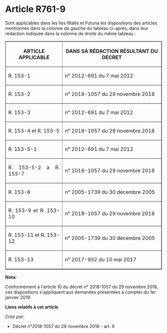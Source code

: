 # Article R761-9

Sont applicables dans les îles Wallis et Futuna les dispositions des articles mentionnés dans la colonne de gauche du tableau
ci-après, dans leur rédaction indiquée dans la colonne de droite du même tableau :

<table border="1">
  <tbody>
    <tr>
      <th>

ARTICLE APPLICABLE</th>
      <th>

DANS SA RÉDACTION RÉSULTANT DU DÉCRET</th>
    </tr>
    <tr>
      <td align="justify">

R. 153-1</td>
      <td align="justify">

n° 2012-691 du 7 mai 2012</td>
    </tr>
    <tr>
      <td align="justify">

R. 153-2</td>
      <td align="justify">

n° 2018-1057 du 29 novembre 2018</td>
    </tr>
    <tr>
      <td align="justify">

R. 153-3</td>
      <td align="justify">

n° 2012-691 du 7 mai 2012</td>
    </tr>
    <tr>
      <td align="justify">

R. 153-4 et R. 153-5</td>
      <td align="justify">

n° 2018-1057 du 29 novembre 2018</td>
    </tr>
    <tr>
      <td align="justify">

R. 153-5-1</td>
      <td align="justify">

n° 2012-691 du 7 mai 2012</td>
    </tr>
    <tr>
      <td align="justify">

R. 153-5-2 à R. 153-7</td>
      <td align="justify">

n° 2018-1057 du 29 novembre 2018</td>
    </tr>
    <tr>
      <td align="justify">

R. 153-8</td>
      <td align="justify">

n° 2005-1739 du 30 décembre 2005</td>
    </tr>
    <tr>
      <td align="justify">

R. 153-9 et R. 153-10</td>
      <td align="justify">

n° 2018-1057 du 29 novembre 2018</td>
    </tr>
    <tr>
      <td align="justify">

R. 153-11 et R. 153-12</td>
      <td align="justify">

n° 2005-1739 du 30 décembre 2005</td>
    </tr>
    <tr>
      <td align="justify">

R. 153-13</td>
      <td align="justify">

n° 2017-932 du 10 mai 2017</td>
    </tr>
  </tbody>
</table>

**Nota:**

Conformément à l'article 10 du décret n° 2018-1057 du 29 novembre 2018, ces dispositions s'appliquent aux demandes présentées
à compter du 1er janvier 2019.

**Liens relatifs à cet article**

_Créé par_:

  - Décret n°2018-1057 du 29 novembre 2018 - art. 9
